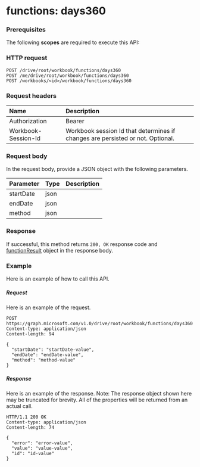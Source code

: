 # functions: days360


### Prerequisites
The following **scopes** are required to execute this API: 
### HTTP request
<!-- { "blockType": "ignored" } -->
```http
POST /drive/root/workbook/functions/days360
POST /me/drive/root/workbook/functions/days360
POST /workbooks/<id>/workbook/functions/days360

```
### Request headers
| Name       | Description|
|:---------------|:----------|
| Authorization  | Bearer <code>|
| Workbook-Session-Id  | Workbook session Id that determines if changes are persisted or not. Optional.|

### Request body
In the request body, provide a JSON object with the following parameters.

| Parameter	   | Type	|Description|
|:---------------|:--------|:----------|
|startDate|json||
|endDate|json||
|method|json||

### Response
If successful, this method returns `200, OK` response code and [functionResult](../resources/functionresult.md) object in the response body.

### Example
Here is an example of how to call this API.
##### Request
Here is an example of the request.
<!-- {
  "blockType": "request",
  "name": "functions_days360"
}-->
```http
POST https://graph.microsoft.com/v1.0/drive/root/workbook/functions/days360
Content-type: application/json
Content-length: 94

{
  "startDate": "startDate-value",
  "endDate": "endDate-value",
  "method": "method-value"
}
```

##### Response
Here is an example of the response. Note: The response object shown here may be truncated for brevity. All of the properties will be returned from an actual call.
<!-- {
  "blockType": "response",
  "truncated": true,
  "@odata.type": "microsoft.graph.functionResult"
} -->
```http
HTTP/1.1 200 OK
Content-type: application/json
Content-length: 74

{
  "error": "error-value",
  "value": "value-value",
  "id": "id-value"
}
```

<!-- uuid: 8fcb5dbc-d5aa-4681-8e31-b001d5168d79
2015-10-25 14:57:30 UTC -->
<!-- {
  "type": "#page.annotation",
  "description": "functions: days360",
  "keywords": "",
  "section": "documentation",
  "tocPath": ""
}-->